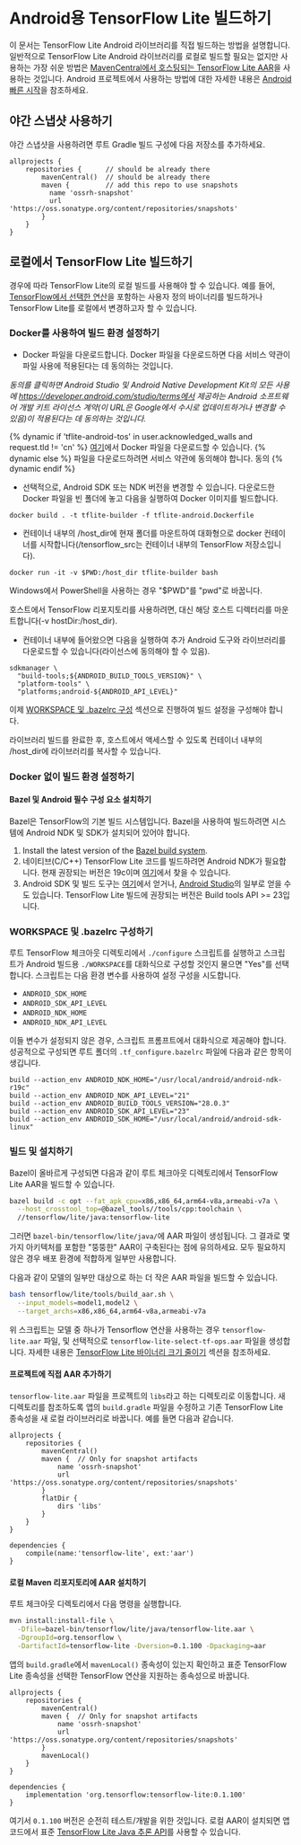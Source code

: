# Android용 TensorFlow Lite 빌드하기

이 문서는 TensorFlow Lite Android 라이브러리를 직접 빌드하는 방법을 설명합니다. 일반적으로 TensorFlow Lite Android 라이브러리를 로컬로 빌드할 필요는 없지만 사용하는 가장 쉬운 방법은 [MavenCentral에서 호스팅되는 TensorFlow Lite AAR](https://search.maven.org/artifact/org.tensorflow/tensorflow-lite)을 사용하는 것입니다. Android 프로젝트에서 사용하는 방법에 대한 자세한 내용은 [Android 빠른 시작](../guide/android.md)을 참조하세요.

## 야간 스냅샷 사용하기

야간 스냅샷을 사용하려면 루트 Gradle 빌드 구성에 다음 저장소를 추가하세요.

```build
allprojects {
    repositories {      // should be already there
        mavenCentral()  // should be already there
        maven {         // add this repo to use snapshots
          name 'ossrh-snapshot'
          url 'https://oss.sonatype.org/content/repositories/snapshots'
        }
    }
}
```

## 로컬에서 TensorFlow Lite 빌드하기

경우에 따라 TensorFlow Lite의 로컬 빌드를 사용해야 할 수 있습니다. 예를 들어, [TensorFlow에서 선택한 연산](https://www.tensorflow.org/lite/guide/ops_select)을 포함하는 사용자 정의 바이너리를 빌드하거나 TensorFlow Lite를 로컬에서 변경하고자 할 수 있습니다.

### Docker를 사용하여 빌드 환경 설정하기

- Docker 파일을 다운로드합니다. Docker 파일을 다운로드하면 다음 서비스 약관이 파일 사용에 적용된다는 데 동의하는 것입니다.

*동의를 클릭하면 Android Studio 및 Android Native Development Kit의 모든 사용에 https://developer.android.com/studio/terms에서 제공하는 Android 소프트웨어 개발 키트 라이선스 계약(이 URL은 Google에서 수시로 업데이트하거나 변경할 수 있음)이 적용된다는 데 동의하는 것입니다.*

<!-- mdformat off(devsite fails if there are line-breaks in templates) -->

{% dynamic if 'tflite-android-tos' in user.acknowledged_walls and request.tld != 'cn' %} <a href="https://raw.githubusercontent.com/tensorflow/tensorflow/master/tensorflow/tools/dockerfiles/tflite-android.Dockerfile">여기</a>에서 Docker 파일을 다운로드할 수 있습니다. {% dynamic else %} 파일을 다운로드하려면 서비스 약관에 동의해야 합니다. <a class="button button-blue devsite-acknowledgement-link" data-globally-unique-wall-id="tflite-android-tos">동의</a> {% dynamic endif %}

<!-- mdformat on -->

- 선택적으로, Android SDK 또는 NDK 버전을 변경할 수 있습니다. 다운로드한 Docker 파일을 빈 폴더에 놓고 다음을 실행하여 Docker 이미지를 빌드합니다.

```shell
docker build . -t tflite-builder -f tflite-android.Dockerfile
```

- 컨테이너 내부의 /host_dir에 현재 폴더를 마운트하여 대화형으로 docker 컨테이너를 시작합니다(/tensorflow_src는 컨테이너 내부의 TensorFlow 저장소입니다).

```shell
docker run -it -v $PWD:/host_dir tflite-builder bash
```

Windows에서 PowerShell을 사용하는 경우 "$PWD"를 "pwd"로 바꿉니다.

호스트에서 TensorFlow 리포지토리를 사용하려면, 대신 해당 호스트 디렉터리를 마운트합니다(-v hostDir:/host_dir).

- 컨테이너 내부에 들어왔으면 다음을 실행하여 추가 Android 도구와 라이브러리를 다운로드할 수 있습니다(라이선스에 동의해야 할 수 있음).

```shell
sdkmanager \
  "build-tools;${ANDROID_BUILD_TOOLS_VERSION}" \
  "platform-tools" \
  "platforms;android-${ANDROID_API_LEVEL}"
```

이제 [WORKSPACE 및 .bazelrc 구성](#configure_workspace_and_bazelrc) 섹션으로 진행하여 빌드 설정을 구성해야 합니다.

라이브러리 빌드를 완료한 후, 호스트에서 액세스할 수 있도록 컨테이너 내부의 /host_dir에 라이브러리를 복사할 수 있습니다.

### Docker 없이 빌드 환경 설정하기

#### Bazel 및 Android 필수 구성 요소 설치하기

Bazel은 TensorFlow의 기본 빌드 시스템입니다. Bazel을 사용하여 빌드하려면 시스템에 Android NDK 및 SDK가 설치되어 있어야 합니다.

1. Install the latest version of the [Bazel build system](https://bazel.build/versions/master/docs/install.html).
2. 네이티브(C/C++) TensorFlow Lite 코드를 빌드하려면 Android NDK가 필요합니다. 현재 권장되는 버전은 19c이며 [여기](https://developer.android.com/ndk/downloads/older_releases.html#ndk-19c-downloads)에서 찾을 수 있습니다.
3. Android SDK 및 빌드 도구는 [여기](https://developer.android.com/tools/revisions/build-tools.html)에서 얻거나, [Android Studio](https://developer.android.com/studio/index.html)의 일부로 얻을 수도 있습니다. TensorFlow Lite 빌드에 권장되는 버전은 Build tools API &gt;= 23입니다.

### WORKSPACE 및 .bazelrc 구성하기

루트 TensorFlow 체크아웃 디렉토리에서 `./configure` 스크립트를 실행하고 스크립트가 Android 빌드용 `./WORKSPACE`를 대화식으로 구성할 것인지 물으면 "Yes"를 선택합니다. 스크립트는 다음 환경 변수를 사용하여 설정 구성을 시도합니다.

- `ANDROID_SDK_HOME`
- `ANDROID_SDK_API_LEVEL`
- `ANDROID_NDK_HOME`
- `ANDROID_NDK_API_LEVEL`

이들 변수가 설정되지 않은 경우, 스크립트 프롬프트에서 대화식으로 제공해야 합니다. 성공적으로 구성되면 루트 폴더의 `.tf_configure.bazelrc` 파일에 다음과 같은 항목이 생깁니다.

```shell
build --action_env ANDROID_NDK_HOME="/usr/local/android/android-ndk-r19c"
build --action_env ANDROID_NDK_API_LEVEL="21"
build --action_env ANDROID_BUILD_TOOLS_VERSION="28.0.3"
build --action_env ANDROID_SDK_API_LEVEL="23"
build --action_env ANDROID_SDK_HOME="/usr/local/android/android-sdk-linux"
```

### 빌드 및 설치하기

Bazel이 올바르게 구성되면 다음과 같이 루트 체크아웃 디렉토리에서 TensorFlow Lite AAR을 빌드할 수 있습니다.

```sh
bazel build -c opt --fat_apk_cpu=x86,x86_64,arm64-v8a,armeabi-v7a \
  --host_crosstool_top=@bazel_tools//tools/cpp:toolchain \
  //tensorflow/lite/java:tensorflow-lite
```

그러면 `bazel-bin/tensorflow/lite/java/`에 AAR 파일이 생성됩니다. 그 결과로 몇 가지 아키텍처를 포함한 "뚱뚱한" AAR이 구축된다는 점에 유의하세요. 모두 필요하지 않은 경우 배포 환경에 적합하게 일부만 사용합니다.

다음과 같이 모델의 일부만 대상으로 하는 더 작은 AAR 파일을 빌드할 수 있습니다.

```sh
bash tensorflow/lite/tools/build_aar.sh \
  --input_models=model1,model2 \
  --target_archs=x86,x86_64,arm64-v8a,armeabi-v7a
```

위 스크립트는 모델 중 하나가 Tensorflow 연산을 사용하는 경우 `tensorflow-lite.aar` 파일, 및 선택적으로 `tensorflow-lite-select-tf-ops.aar` 파일을 생성합니다. 자세한 내용은 [TensorFlow Lite 바이너리 크기 줄이기](../guide/reduce_binary_size.md) 섹션을 참조하세요.

#### 프로젝트에 직접 AAR 추가하기

`tensorflow-lite.aar` 파일을 프로젝트의 `libs`라고 하는 디렉토리로 이동합니다. 새 디렉토리를 참조하도록 앱의 `build.gradle` 파일을 수정하고 기존 TensorFlow Lite 종속성을 새 로컬 라이브러리로 바꿉니다. 예를 들면 다음과 같습니다.

```
allprojects {
    repositories {
        mavenCentral()
        maven {  // Only for snapshot artifacts
            name 'ossrh-snapshot'
            url 'https://oss.sonatype.org/content/repositories/snapshots'
        }
        flatDir {
            dirs 'libs'
        }
    }
}

dependencies {
    compile(name:'tensorflow-lite', ext:'aar')
}
```

#### 로컬 Maven 리포지토리에 AAR 설치하기

루트 체크아웃 디렉토리에서 다음 명령을 실행합니다.

```sh
mvn install:install-file \
  -Dfile=bazel-bin/tensorflow/lite/java/tensorflow-lite.aar \
  -DgroupId=org.tensorflow \
  -DartifactId=tensorflow-lite -Dversion=0.1.100 -Dpackaging=aar
```

앱의 `build.gradle`에서 `mavenLocal()` 종속성이 있는지 확인하고 표준 TensorFlow Lite 종속성을 선택한 TensorFlow 연산을 지원하는 종속성으로 바꿉니다.

```
allprojects {
    repositories {
        mavenCentral()
        maven {  // Only for snapshot artifacts
            name 'ossrh-snapshot'
            url 'https://oss.sonatype.org/content/repositories/snapshots'
        }
        mavenLocal()
    }
}

dependencies {
    implementation 'org.tensorflow:tensorflow-lite:0.1.100'
}
```

여기서 `0.1.100` 버전은 순전히 테스트/개발을 위한 것입니다. 로컬 AAR이 설치되면 앱 코드에서 표준 [TensorFlow Lite Java 추론 API](../guide/inference.md)를 사용할 수 있습니다.
